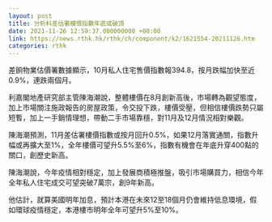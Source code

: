 ```yaml
---
layout: post
title: 分析料差估署樓價指數年底或破頂
date: 2021-11-26 12:59:37.000000000 +08:00
link: https://news.rthk.hk/rthk/ch/component/k2/1621554-20211126.htm
categories: rthk
---
```


差餉物業估價署數據顯示，10月私人住宅售價指數報394.8，按月跌幅加快至近0.9%，連跌兩個月。

利嘉閣地產研究部主管陳海潮說，整體樓價在8月創新高後，市場轉為觀望態度，加上市場關注施政報告的房屋政策，令交投下跌，樓價受壓，但相信樓價跌勢只屬短暫，加上一手銷情理想，帶動二手市場靠穩，對11月及12月情況相對樂觀。

陳海潮預測，11月差估署樓價指數或按月回升0.5%，如果12月落實通關，指數升幅或再擴大至1%，全年樓價可望升5.5%至6%，指數有機會在年底升穿400點的關口，創歷史新高。

陳海潮說，今年疫情相對穩定，加上發展商積極推盤，吸引市場購買力，相信今年全年私人住宅成交可望突破7萬宗，創9年新高。

他估計，就算美國明年加息，預計本港在未來12至18個月仍會維持低息環境，假如環球疫情穩定，本港樓市明年全年可望升5%至10%。
